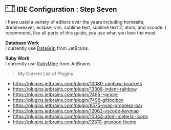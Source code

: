 ## <img src="https://raw.githubusercontent.com/chrishough/my-configurations/master/graphics/documentation/readmes/ide.svg" height="20"> IDE Configuration : Step Seven

I have used a variety of editors over the years including homesite, dreamweaver, eclipse, vim, sublime text, sublime 
text 2, atom, and vscode. I recommend, like all parts of this guide, you use what you love the most.

**Database Work**  
I currently use [DataGrip](https://www.jetbrains.com/datagrip/) from JetBrains.

**Ruby Work**  
I currently use [RubyMine](https://www.jetbrains.com/ruby/) from JetBrains.

> My Current List of Plugins

* https://plugins.jetbrains.com/plugin/10080-rainbow-brackets  
* https://plugins.jetbrains.com/plugin/13308-indent-rainbow  
* https://plugins.jetbrains.com/plugin/7495--ignore   
* https://plugins.jetbrains.com/plugin/7499-gittoolbox   
* https://plugins.jetbrains.com/plugin/8575-nyan-progress-bar   
* https://plugins.jetbrains.com/plugin/12062-vscode-keymap   
* https://plugins.jetbrains.com/plugin/10044-atom-material-icons  
* https://plugins.jetbrains.com/plugin/12310-gruvbox-theme  



